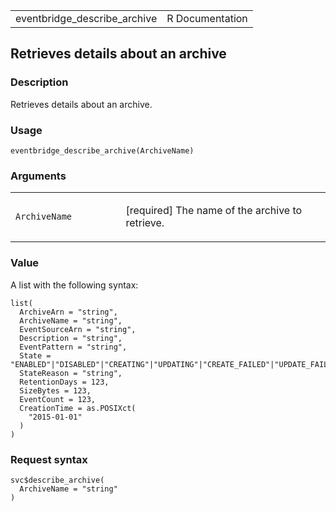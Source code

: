 <table style="width: 100%;">
<tbody>
<tr class="odd">
<td>eventbridge_describe_archive</td>
<td style="text-align: right;">R Documentation</td>
</tr>
</tbody>
</table>

## Retrieves details about an archive

### Description

Retrieves details about an archive.

### Usage

    eventbridge_describe_archive(ArchiveName)

### Arguments

<table>
<colgroup>
<col style="width: 35%" />
<col style="width: 65%" />
</colgroup>
<tbody>
<tr class="odd">
<td><code
id="eventbridge_describe_archive_:_ArchiveName">ArchiveName</code></td>
<td><p>[required] The name of the archive to retrieve.</p></td>
</tr>
</tbody>
</table>

### Value

A list with the following syntax:

    list(
      ArchiveArn = "string",
      ArchiveName = "string",
      EventSourceArn = "string",
      Description = "string",
      EventPattern = "string",
      State = "ENABLED"|"DISABLED"|"CREATING"|"UPDATING"|"CREATE_FAILED"|"UPDATE_FAILED",
      StateReason = "string",
      RetentionDays = 123,
      SizeBytes = 123,
      EventCount = 123,
      CreationTime = as.POSIXct(
        "2015-01-01"
      )
    )

### Request syntax

    svc$describe_archive(
      ArchiveName = "string"
    )
